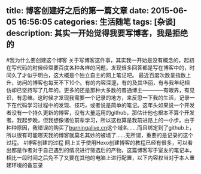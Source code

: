 title: 博客创建好之后的第一篇文章
date: 2015-06-05 16:56:05
categories: 生活随笔
tags: [杂谈]
description: 其实一开始觉得我要写博客，我是拒绝的
---
#我为什么要创建这个博客
关于写博客这件事，其实我一开始是没有概念的，起初在写代码的时候经常要百度各种各样的问题，发现很多回答都是写在博客中的，时间久了才似乎明白，这大概是个独立自主的网上笔记吧。
最近百度次数呈指数上升，访问的博客也每天不下10个。有的内容深邃，有的及其华丽，有与我年纪相仿却已坚持写了几年的，更多的还是那种大多数的普通博主————有眼界，有见识，有思维。这时候才发现我需要一个记录的地方，来反思一下我的生活，记录一下在代码学习过程中的发现、技巧，或者说是简单的笔记。这年头如果说一个开发者没有一个持久更新的博客，没有大量运用的github，那估计他也根本不算个开发者。我起步晚，但我想像诸位前辈学习，所以这也算是我前进路上的一小步。由于种种原因，我错误的购买了[burningalive.cn](burningalive.cn)这个域名……而且绑定到了github上，所以很有可能哪天我的博客就莫名其妙的被墙了……无所谓，重要的是记录的这个过程。
#博客创建的过程
网上关于使用Hexo创建博客的教程已经有很多，可以看出都是作者对于自己遇到的情况进行筛选后的产物，这篇博客写于室友的笔记本，相比一段时间之后免不了又要在其他的电脑上进行配置，以下内容权当对于本人重建环境的备忘录
